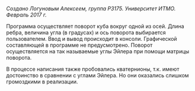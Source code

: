 _Создано Логуновым Алексеем, группа Р3175.
Университет ИТМО.
Февраль 2017 г._

Программа осуществляет поворот куба вокруг одной из осей.
Длина ребра, величина угла (в градусах) и ось поворота выбирается пользователем.
Ввод и вывод происходит в консоли. Графической составляющей в программе не предусмотрено.
Поворот осуществляется на так называемые углы Эйлера при помощи матрицы поворота.

В процессе написания также пробовались кватернионы, т.к. имеют достоинство в сравнении с углами Эйлера.
Но они оказались слишком громоздкими в реализации.
